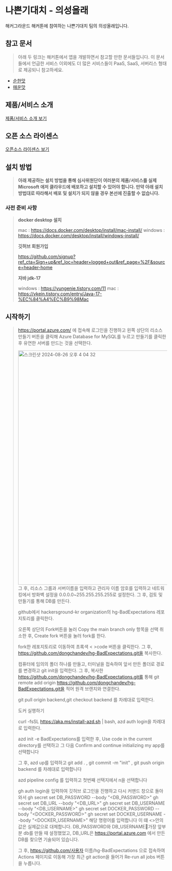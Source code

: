 # 나쁜기대치 - 의성올래

해커그라운드 해커톤에 참여하는 나쁜기대치 팀의 의성올래입니다.

## 참고 문서

> 아래 두 링크는 해커톤에서 앱을 개발하면서 참고할 만한 문서들입니다. 이 문서들에서 언급한 서비스 이외에도 더 많은 서비스들이 PaaS, SaaS, 서버리스 형태로 제공되니 참고하세요.

- [순한맛](./REFERENCES_BASIC.md)
- [매운맛](./REFERENCES_ADVANCED.md)

## 제품/서비스 소개

<!-- 아래 링크는 지우지 마세요 -->
[제품/서비스 소개 보기](TOPIC.md)
<!-- 위 링크는 지우지 마세요 -->

## 오픈 소스 라이센스

<!-- 아래 링크는 지우지 마세요 -->
[오픈소스 라이센스 보기](./LICENSE)
<!-- 위 링크는 지우지 마세요 -->

## 설치 방법

> **아래 제공하는 설치 방법을 통해 심사위원단이 여러분의 제품/서비스를 실제 Microsoft 애저 클라우드에 배포하고 설치할 수 있어야 합니다. 만약 아래 설치 방법대로 따라해서 배포 및 설치가 되지 않을 경우 본선에 진출할 수 없습니다.**

### 사전 준비 사항
> **docker desktop 설치**
> 
> mac : https://docs.docker.com/desktop/install/mac-install/
> windows : https://docs.docker.com/desktop/install/windows-install/
>
> **깃허브 회원가입**
>
> https://github.com/signup?ref_cta=Sign+up&ref_loc=header+logged+out&ref_page=%2F&source=header-home
>
> 
> **자바 jdk-17**
>
> windows : https://yungenie.tistory.com/11
> mac : https://vkein.tistory.com/entry/Java-17-%EC%84%A4%EC%B9%98Mac

## 시작하기
> https://portal.azure.com/ 에 접속해 로그인을 진행하고 왼쪽 상단의 리소스 만들기 버튼을 클릭해 Azure Database for MySQL를 누르고 만들기를 클릭한 후 유연한 서버를 만드는 것을 선택한다.
>
> <img width="729" alt="스크린샷 2024-08-26 오후 4 04 32" src="https://github.com/user-attachments/assets/a9e100dd-4b43-4e23-9a6e-b678b300ad49">
> 그 후, 리소스 그룹과 서버이름을 입력하고 관리자 이름 암호를 입력하고 네트워킹에서 방화벽 설정을 0.0.0.0~255.255.255.255로 설정한다. 그 후, 검토 및 만들기를 통해 DB를 만든다.
> 
> github에서 hackersground-kr organization의 hg-BadExpectations 레포지토리를 클릭한다.
> 
> 오른쪽 상단의 Fork버튼을 눌러 Copy the main branch only 항목을 선택 취소한 후, Create fork 버튼을 눌러 fork를 한다.
> 
> fork한 레포지토리로 이동하여 초록색 < >code 버튼을 클릭한다. 그 후, https://github.com/dongchandev/hg-BadExpectations.git을 복사한다.
> 
> 컴퓨터에 임의의 폴더 하나를 만들고, 터미널을 접속하여 앞서 만든 폴더로 경로를 변경하고 git init을 입력한다. 그 후, 복사한 https://github.com/dongchandev/hg-BadExpectations.git를 통해 git remote add origin https://github.com/dongchandev/hg-BadExpectations.git을 적어 원격 브랜치와 연결한다.
> 
> git pull origin backend,git checkout backend 를 차례대로 입력한다.
> 
> 도커 실행하기
> 
> curl -fsSL https://aka.ms/install-azd.sh | bash, azd auth login을 차례대로 입력한다.
> 
> azd init -e BadExpectations를 입력한 후, Use code in the current directory를 선택하고 그 다음 Confirm and continue initializing my app를 선택합니다
> 
> 그 후,  azd up를 입력하고 git add . , git commit -m "init" , git push origin backend 를 차례대로 입력합니다
> 
> azd pipeline config 를 입력하고 첫번째 선택지에서 n을 선택합니다
> 
> gh auth login을 입력하여 깃허브 로그인을 진행하고 다시 커맨드 창으로 돌아와서
gh secret set DB_PASSWORD --body "<DB_PASSWORD>"
gh secret set DB_URL --body "<DB_URL>"
gh secret set DB_USERNAME --body "<DB_USERNAME>"
gh secret set DOCKER_PASSWORD --body "<DOCKER_PASSWORD>"
gh secret set DOCKER_USERNAME --body "<DOCKER_USERNAME>"
해당 명령어를 입력합니다 이 떄 <>안의 값은 실제값으로 대체합니다. DB_PASSWORD와 DB_USERNAME가장 앞부분 db를 만들 때 설정했었고, DB_URL은 https://portal.azure.com 에서 만든 DB를 찾으면 기술되어 있습니다.
> 
> 그 후, https://github.com/사용자 이름/hg-BadExpectations 으로 접속하여 Actions 페이지로 이동해 가장 최근 git action을 들어가 Re-run all jobs 버튼을 누릅니다.
